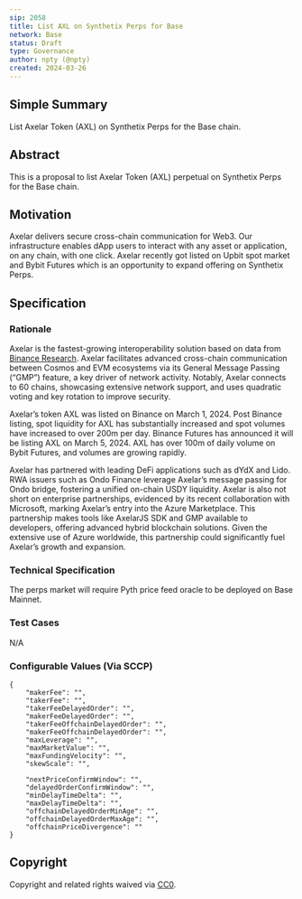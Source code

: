 ```yaml
---
sip: 2058
title: List AXL on Synthetix Perps for Base
network: Base
status: Draft
type: Governance
author: npty (@npty)
created: 2024-03-26
---
```


<!--You can leave these HTML comments in your merged SIP and delete the visible duplicate text guides, they will not appear and may be helpful to refer to if you edit it again. This is the suggested template for new SIPs. Note that an SIP number will be assigned by an editor. When opening a pull request to submit your SIP, please use an abbreviated title in the filename, `sip-draft_title_abbrev.md`. The title should be 44 characters or less.-->

## Simple Summary

<!--"If you can't explain it simply, you don't understand it well enough." Simply describe the outcome the proposed changes intends to achieve. This should be non-technical and accessible to a casual community member.-->

List Axelar Token (AXL) on Synthetix Perps for the Base chain.

## Abstract

<!--A short (~200 word) description of the proposed change, the abstract should clearly describe the proposed change. This is what *will* be done if the SIP is implemented, not *why* it should be done or *how* it will be done. If the SIP proposes deploying a new contract, write, "we propose to deploy a new contract that will do x".-->

This is a proposal to list Axelar Token (AXL) perpetual on Synthetix Perps for the Base chain.

## Motivation

<!--This is the problem statement. This is the *why* of the SIP. It should clearly explain *why* the current state of the protocol is inadequate.  It is critical that you explain *why* the change is needed, if the SIP proposes changing how something is calculated, you must address *why* the current calculation is inaccurate or wrong. This is not the place to describe how the SIP will address the issue!-->

Axelar delivers secure cross-chain communication for Web3. Our infrastructure enables dApp users to interact with any asset or application, on any chain, with one click. Axelar recently got listed on Upbit spot market and Bybit Futures which is an opportunity to expand offering on Synthetix Perps.

## Specification

<!--The specification should describe the syntax and semantics of any new feature, there are five sections
1. Overview
2. Rationale
3. Technical Specification
4. Test Cases
5. Configurable Values
-->

### Rationale

<!--This is where you explain the reasoning behind how you propose to solve the problem. Why did you propose to implement the change in this way, what were the considerations and trade-offs. The rationale fleshes out what motivated the design and why particular design decisions were made. It should describe alternate designs that were considered and related work. The rationale may also provide evidence of consensus within the community, and should discuss important objections or concerns raised during discussion.-->

Axelar is the fastest-growing interoperability solution based on data from [Binance Research](https://public.bnbstatic.com/static/files/research/decoding-cross-chain-interoperability.pdf). Axelar facilitates advanced cross-chain communication between Cosmos and EVM ecosystems via its General Message Passing (“GMP”) feature, a key driver of network activity. Notably, Axelar connects to 60 chains, showcasing extensive network support, and uses quadratic voting and key rotation to improve security.

Axelar’s token AXL was listed on Binance on March 1, 2024. Post Binance listing, spot liquidity for AXL has substantially increased and spot volumes have increased to over 200m per day. Binance Futures has announced it will be listing AXL on March 5, 2024. AXL has over 100m of daily volume on Bybit Futures, and volumes are growing rapidly.

Axelar has partnered with leading DeFi applications such as dYdX and Lido. RWA issuers such as Ondo Finance leverage Axelar’s message passing for Ondo bridge, fostering a unified on-chain USDY liquidity. Axelar is also not short on enterprise partnerships, evidenced by its recent collaboration with Microsoft, marking Axelar’s entry into the Azure Marketplace. This partnership makes tools like AxelarJS SDK and GMP available to developers, offering advanced hybrid blockchain solutions. Given the extensive use of Azure worldwide, this partnership could significantly fuel Axelar’s growth and expansion.

### Technical Specification

<!--The technical specification should outline the public API of the changes proposed. That is, changes to any of the interfaces Synthetix currently exposes or the creations of new ones.-->

The perps market will require Pyth price feed oracle to be deployed on Base Mainnet.

### Test Cases

<!--Test cases for an implementation are mandatory for SIPs but can be included with the implementation..-->

N/A

### Configurable Values (Via SCCP)

<!--Please list all values configurable via SCCP under this implementation.-->

```
{
    "makerFee": "",
    "takerFee": "",
    "takerFeeDelayedOrder": "",
    "makerFeeDelayedOrder": "",
    "takerFeeOffchainDelayedOrder": "",
    "makerFeeOffchainDelayedOrder": "",
    "maxLeverage": "",
    "maxMarketValue": "",
    "maxFundingVelocity": "",
    "skewScale": "",

    "nextPriceConfirmWindow": "",
    "delayedOrderConfirmWindow": "",
    "minDelayTimeDelta": "",
    "maxDelayTimeDelta": "",
    "offchainDelayedOrderMinAge": "",
    "offchainDelayedOrderMaxAge": "",
    "offchainPriceDivergence": ""
}

```

## Copyright

Copyright and related rights waived via [CC0](https://creativecommons.org/publicdomain/zero/1.0/).
